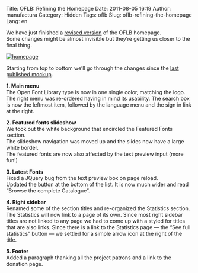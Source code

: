 Title: OFLB: Refining the Homepage
Date: 2011-08-05 16:19
Author: manufactura
Category: Hidden
Tags: oflb
Slug: oflb-refining-the-homepage
Lang: en

We have just finished a [revised
version](http://manufacturaindependente.com/oflb/20110805-homepage/) of
the OFLB homepage.  
Some changes might be almost invisible but they’re getting us closer to
the final thing.

[![](http://blog.manufacturaindependente.org/wp-content/uploads/2011/08/homepage-e1312560839651.png "homepage")](http://manufacturaindependente.com/oflb/20110805-homepage/)

Starting from top to bottom we’ll go through the changes since the [last
published
mockup](http://blog.manufacturaindependente.org/2011/07/oflb-fleshing-out-the-home-page/).

**1. Main menu**  
The Open Font Library type is now in one single color, matching the
logo.  
The right menu was re-ordered having in mind its usability. The search
box is now the leftmost item, followed by the language menu and the sign
in link at the right.

**2. Featured fonts slideshow**  
We took out the white background that encircled the Featured Fonts
section.  
The slideshow navigation was moved up and the slides now have a large
white border.  
The featured fonts are now also affected by the text preview input
(more fun!)

**3. Latest Fonts**  
Fixed a JQuery bug from the text preview box on page reload.  
Updated the button at the bottom of the list. It is now much wider and
read “Browse the complete Catalogue”.

**4. Right sidebar**  
Renamed some of the section titles and re-organized the Statistics
section.  
The Statistics will now link to a page of its own. Since most right
sidebar titles are not linked to any page we had to come up with a
styled for titles that are also links. Since there is a link to the
Statistics page — the “See full statistics” button — we settled for a
simple arrow icon at the right of the title.

**5. Footer**  
Added a paragraph thanking all the project patrons and a link to the
donation page.

